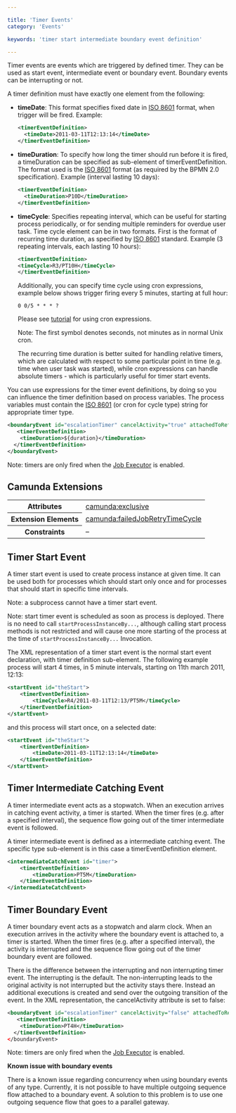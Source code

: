 ```yaml
---

title: 'Timer Events'
category: 'Events'

keywords: 'timer start intermediate boundary event definition'

---
```



Timer events are events which are triggered by defined timer. They can be used as start event, intermediate event or boundary event. Boundary events can be interrupting or not.

<div data-bpmn-diagram="implement/event-timer" ></div>

A timer definition must have exactly one element from the following:

* **timeDate**: This format specifies fixed date in <a href="http://en.wikipedia.org/wiki/ISO_8601#Dates">ISO 8601</a> format, when trigger will be fired. Example:

    ```xml
    <timerEventDefinition>
      <timeDate>2011-03-11T12:13:14</timeDate>
    </timerEventDefinition>
    ```

* **timeDuration**: To specify how long the timer should run before it is fired, a timeDuration can be specified as sub-element of timerEventDefinition. The format used is the <a href="http://en.wikipedia.org/wiki/ISO_8601#Durations">ISO 8601</a> format (as required by the BPMN 2.0 specification). Example (interval lasting 10 days):

    ```xml
    <timerEventDefinition>
      <timeDuration>P10D</timeDuration>
    </timerEventDefinition>
    ```

* **timeCycle**: Specifies repeating interval, which can be useful for starting process periodically, or for sending multiple reminders for overdue user task. Time cycle element can be in two formats. First is the format of recurring time duration, as specified by <a href="http://en.wikipedia.org/wiki/ISO_8601#Repeating_intervals">ISO 8601</a> standard. Example (3 repeating intervals, each lasting 10 hours):

    ```xml
    <timerEventDefinition>
    <timeCycle>R3/PT10H</timeCycle>
    </timerEventDefinition>
    ```
    Additionally, you can specify time cycle using cron expressions, example below shows trigger firing every 5 minutes, starting at full hour:

    ```
    0 0/5 * * * ?
    ```

    Please see <a href="http://www.quartz-scheduler.org/docs/tutorials/crontrigger.html">tutorial</a> for using cron expressions.

    Note: The first symbol denotes seconds, not minutes as in normal Unix cron.

    The recurring time duration is better suited for handling relative timers, which are calculated with respect to some particular point in time (e.g. time when user task was started), while cron expressions can handle absolute timers - which is particularly useful for timer start events.


You can use expressions for the timer event definitions, by doing so you can influence the timer definition based on process variables. The process variables must contain the <a href="http://en.wikipedia.org/wiki/ISO_8601">ISO 8601</a> (or cron for cycle type) string for appropriate timer type.

```xml
<boundaryEvent id="escalationTimer" cancelActivity="true" attachedToRef="firstLineSupport">
   <timerEventDefinition>
    <timeDuration>${duration}</timeDuration>
  </timerEventDefinition>
</boundaryEvent>
```

Note: timers are only fired when the [Job Executor](ref:/guides/user-guide/#process-engine-the-job-executor) is enabled.

## Camunda Extensions

<table class="table table-striped">
  <tr>
    <th>Attributes</th>
    <td>
      <a href="ref:#custom-extensions-camunda-extension-attributes-camundaexclusive">camunda:exclusive</a>
    </td>
  </tr>
  <tr>
    <th>Extension Elements</th>
    <td>
      <a href="ref:#custom-extensions-camunda-extension-elements-camundafailedjobretrytimecycle">camunda:failedJobRetryTimeCycle</a>
    </td>
  </tr>
  <tr>
    <th>Constraints</th>
    <td>&ndash;</td>
  </tr>
</table>


## Timer Start Event


A timer start event is used to create process instance at given time. It can be used both for processes which should start only once and for processes that should start in specific time intervals.

Note: a subprocess cannot have a timer start event.

Note: start timer event is scheduled as soon as process is deployed. There is no need to call `startProcessInstanceBy...`, although calling start process methods is not restricted and will cause one more starting of the process at the time of `startProcessInstanceBy...` Invocation.

The XML representation of a timer start event is the normal start event declaration, with timer definition sub-element. The following example process will start 4 times, in 5 minute intervals, starting on 11th march 2011, 12:13:


```xml
<startEvent id="theStart">
    <timerEventDefinition>
        <timeCycle>R4/2011-03-11T12:13/PT5M</timeCycle>
    </timerEventDefinition>
</startEvent>
```

and this process will start once, on a selected date:

```xml
<startEvent id="theStart">
    <timerEventDefinition>
        <timeDate>2011-03-11T12:13:14</timeDate>
    </timerEventDefinition>
</startEvent>
```




## Timer Intermediate Catching Event

A timer intermediate event acts as a stopwatch. When an execution arrives in catching event activity, a timer is started. When the timer fires (e.g. after a specified interval), the sequence flow going out of the timer intermediate event is followed.

A timer intermediate event is defined as a intermediate catching event. The specific type sub-element is in this case a timerEventDefinition element.

```xml
<intermediateCatchEvent id="timer">
    <timerEventDefinition>
        <timeDuration>PT5M</timeDuration>
    </timerEventDefinition>
</intermediateCatchEvent>
```






## Timer Boundary Event

A timer boundary event acts as a stopwatch and alarm clock. When an execution arrives in the activity where the boundary event is attached to, a timer is started. When the timer fires (e.g. after a specified interval), the activity is interrupted and the sequence flow going out of the timer boundary event are followed.

There is the difference between the interrupting and non interrupting timer event. The interrupting is the default. The non-interrupting leads to the original activity is not interrupted but the activity stays there. Instead an additional executions is created and send over the outgoing transition of the event. In the XML representation, the cancelActivity attribute is set to false:

```xml
<boundaryEvent id="escalationTimer" cancelActivity="false" attachedToRef="firstLineSupport"/>
   <timerEventDefinition>
    <timeDuration>PT4H</timeDuration>
  </timerEventDefinition>
</boundaryEvent>
```

Note: timers are only fired when the [Job Executor](ref:/guides/user-guide/#process-engine-the-job-executor) is enabled.


<div class="alert alert-warning">
  <strong>Known issue with boundary events</strong>
  <p>
    There is a known issue regarding concurrency when using boundary events of any type. Currently, it is not possible to have multiple outgoing sequence flow attached to a boundary event. A solution to this problem is to use one outgoing sequence flow that goes to a parallel gateway.
  </p>
</div>

<div data-bpmn-diagram="implement/event-timer-multiple-flows"> </div>

